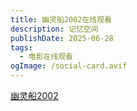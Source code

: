 ```yaml
---
title: 幽灵船2002在线观看
description: 记忆空间
publishDate: 2025-06-28
tags:
  - 电影在线观看
ogImage: /social-card.avif
---
```

[幽灵船2002](https://www.canva.cn/design/DAFSf2GmJTE/25szPimTIB9ey7YU8X8LRg/watch?utm_content=DAFSf2GmJTE&utm_campaign=designshare&utm_medium=link&utm_source=publishsharelink)
